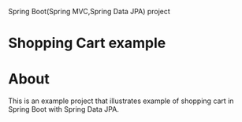 Spring Boot(Spring MVC,Spring Data JPA) project

Shopping Cart example
================

About
================
This is an example project that illustrates example of shopping cart in Spring Boot with Spring Data JPA.
